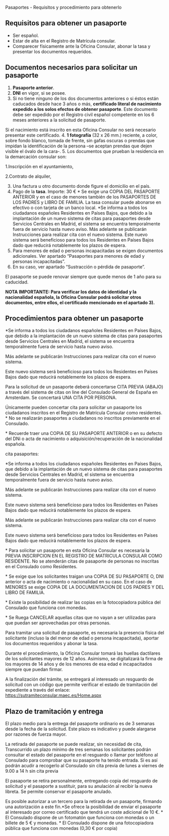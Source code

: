  Pasaportes - Requisitos y procedimiento para obtenerlo

  Requisitos para obtener un pasaporte
------------------------------------

 * Ser español.
* Estar de alta en el Registro de Matrícula consular.
* Comparecer físicamente ante la Oficina Consular, abonar la tasa y presentar los documentos requeridos.

 Documentos necesarios para solicitar un pasaporte
-------------------------------------------------

 1. **Pasaporte anterior**.
2. **DNI** en vigor, si se posee.
3. Si no tiene ninguno de los dos documentos anteriores o si éstos están caducados desde hace 3 años o más, **certificado literal de nacimiento expedido a los solos efectos de obtener pasaporte**. Este documento debe ser expedido por el Registro civil español competente en los 6 meses anteriores a la solicitud de pasaporte.

 Si el nacimiento está inscrito en esta Oficina Consular no será necesario presentar este certificado.
4. **1 fotografía** (32 x 26 mm.) reciente, a color, sobre fondo blanco, tomada de frente, sin gafas oscuras o prendas que impidan la identificación de la persona –se aceptan prendas que dejen visible el óvalo de la cara-.
5. Los documentos que prueban la residencia en la demarcación consular son:

1.Inscripción en el ayuntamiento,

2.Contrato de alquiler,

3. Una factura u otro documento donde figure el domicilio en el país.
6. Pago de la **tasa**. Importe: 30 € \* Se exige una COPIA DEL PASAPORTE ANTERIOR y en el caso de menores también de los PASAPORTES DE LOS PADRES y LIBRO DE FAMILIA. La tasa consular puede abonarse en efectivo o con tarjeta de un banco local. \*Se informa a todos los ciudadanos españoles Residentes en Países Bajos, que debido a la implantación de un nuevo sistema de citas para pasaportes desde Servicios Centrales en Madrid, el sistema se encuentra temporalmente fuera de servicio hasta nuevo aviso. Más adelante se publicarán Instrucciones para realizar cita con el nuevo sistema. Este nuevo sistema será beneficioso para todos los Residentes en Países Bajos dado que reducirá notablemente los plazos de espera.
7. Para menores de edad o personas incapacitadas se exigen documentos adicionales. Ver apartado “Pasaportes para menores de edad y personas incapacitadas”.
8. En su caso, ver apartado “Sustracción o pérdida de pasaporte”.

  El pasaporte se puede renovar siempre que quede menos de 1 año para su caducidad. 

 **NOTA IMPORTANTE: Para verificar los datos de identidad y la nacionalidad española, la Oficina Consular podrá solicitar otros documentos, entre ellos, el certificado mencionado en el apartado 3).**

 Procedimientos para obtener un pasaporte
----------------------------------------

 \*Se informa a todos los ciudadanos españoles Residentes en Países Bajos, que debido a la implantación de un nuevo sistema de citas para pasaportes desde Servicios Centrales en Madrid, el sistema se encuentra temporalmente fuera de servicio hasta nuevo aviso.

Más adelante se publicarán Instrucciones para realizar cita con el nuevo sistema.

Este nuevo sistema será beneficioso para todos los Residentes en Países Bajos dado que reducirá notablemente los plazos de espera.

Para la solicitud de un pasaporte deberá concertarse CITA PREVIA (ABAJO) a través del sistema de citas on line del Consulado General de España en Amsterdam. Se concertará UNA CITA POR PERSONA.

Únicamente pueden concertar cita para solicitar un pasaporte los ciudadanos inscritos en el Registro de Matrícula Consular como residentes. \* No se realizarán pasaportes a ciudadanos no inscritos previamente en el Consulado.

\* Recuerde traer una COPIA DE SU PASAPORTE ANTERIOR o en su defecto del DNi o acta de nacimiento o adquisición/recuperación de la nacionalidad española.

cita pasaportes:

\*Se informa a todos los ciudadanos españoles Residentes en Países Bajos, que debido a la implantación de un nuevo sistema de citas para pasaportes desde Servicios Centrales en Madrid, el sistema se encuentra temporalmente fuera de servicio hasta nuevo aviso.

Más adelante se publicarán Instrucciones para realizar cita con el nuevo sistema.

Este nuevo sistema será beneficioso para todos los Residentes en Países Bajos dado que reducirá notablemente los plazos de espera.

Más adelante se publicarán Instrucciones para realizar cita con el nuevo sistema.

Este nuevo sistema será beneficioso para todos los Residentes en Países Bajos dado que reducirá notablemente los plazos de espera.

\* Para solicitar un pasaporte en esta Oficina Consular es necesaria la PREVIA INSCRIPCION EN EL REGISTRO DE MATRICULA CONSULAR COMO RESIDENTE. No se atenderán citas de pasaporte de personas no inscritas en el Consulado como Residentes.

\* Se exige que los solicitantes traigan una COPIA DE SU PASAPORTE O, DNI anterior o acta de nacimiento o nacionalidad en su caso. En el caso de MENORES se exige COPIA DE LA DOCUMENTACION DE LOS PADRES Y DEL LIBRO DE FAMILIA.

\* Existe la posibilidad de realizar las copias en la fotocopiadora pública del Consulado que funciona con monedas.

\* Se Ruega CANCELAR aquellas citas que no vayan a ser utilizadas para que puedan ser aprovechadas por otras personas.

  Para tramitar una solicitud de pasaporte, es necesaria la presencia física del solicitante (incluso la del menor de edad o persona incapacitada), aportar los documentos requeridos y abonar la tasa. 

  Durante el procedimiento, la Oficina Consular tomará las huellas dactilares de los solicitantes mayores de 12 años. Asimismo, se digitalizará la firma de los mayores de 14 años y de los menores de esa edad e incapacitados siempre que puedan firmar. 

  A la finalización del trámite, se entregará al interesado un resguardo de solicitud con un código que permite verificar el estado de tramitación del expediente a través del enlace: <https://sutramiteconsular.maec.es/Home.aspx> 

 Plazo de tramitación y entrega
------------------------------

  El plazo medio para la entrega del pasaporte ordinario es de 3 semanas desde la fecha de la solicitud. Este plazo es indicativo y puede alargarse por razones de fuerza mayor. 

  La retirada del pasaporte se puede realizar, sin necesidad de cita, Transcurrido un plazo mínimo de tres semanas los solicitantes podrán consultar el estado del pasaporte en el resguardo o llamar por teléfono al Consulado para comprobar que su pasaporte ha tenido entrada. Si es así podrán acudir a recogerlo al Consulado sin cita previa de lunes a viernes de 9.00 a 14 h sin cita previa 

  El pasaporte se retira personalmente, entregando copia del resguardo de solicitud y el pasaporte a sustituir, para su anulación al recibir la nueva libreta. Se permite conservar el pasaporte anulado. 

  Es posible autorizar a un tercero para la retirada de un pasaporte, firmando una autorización a este fin.\*Se ofrece la posibilidad de enviar el pasaporte al interesado por correo certificado que tendrá un coste adicional de 10 €. \* El Consulado dispone de un fotomatón que funciona con monedas o un billete de 5 € y monedas. \* El Consulado dispone de una fotocopiadora pública que funciona con monedas (0,30 € por copia) 

  